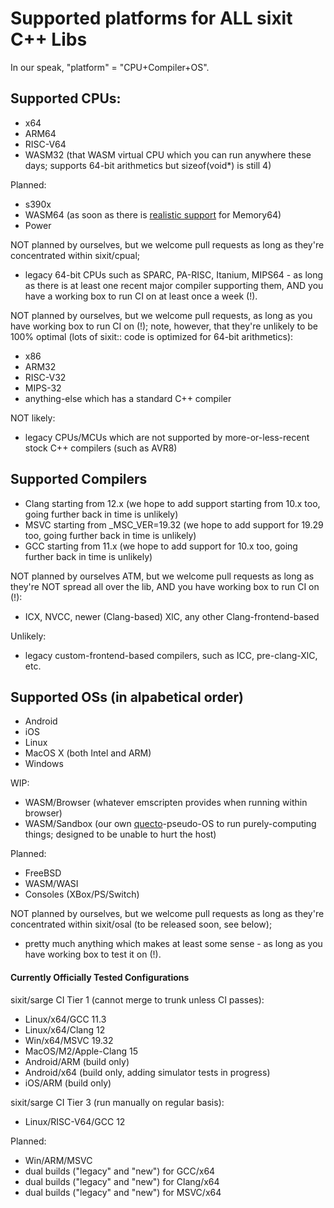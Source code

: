# Supported platforms for ALL sixit C++ Libs
In our speak, "platform" = "CPU+Compiler+OS". 

## Supported CPUs:
- x64
- ARM64
- RISC-V64
- WASM32 (that WASM virtual CPU which you can run anywhere these days; supports 64-bit arithmetics but sizeof(void*) is still 4)

Planned:
- s390x
- WASM64 (as soon as there is [realistic support](https://webassembly.org/features/) for Memory64)
- Power

NOT planned by ourselves, but we welcome pull requests as long as they're concentrated within sixit/cpual;
- legacy 64-bit CPUs such as SPARC, PA-RISC, Itanium, MIPS64 - as long as there is at least one recent major compiler supporting them, AND you have a working box to run CI on at least once a week (!).

NOT planned by ourselves, but we welcome pull requests, as long as you have working box to run CI on (!); note, however, that they're unlikely to be 100% optimal (lots of sixit:: code is optimized for 64-bit arithmetics):
- x86
- ARM32
- RISC-V32
- MIPS-32
- anything-else which has a standard C++ compiler

NOT likely:
- legacy CPUs/MCUs which are not supported by more-or-less-recent stock C++ compilers (such as AVR8)

## Supported Compilers
- Clang starting from 12.x (we hope to add support starting from 10.x too, going further back in time is unlikely)
- MSVC starting from _MSC_VER=19.32 (we hope to add support for 19.29 too, going further back in time is unlikely)
- GCC starting from 11.x (we hope to add support for 10.x too, going further back in time is unlikely)

NOT planned by ourselves ATM, but we welcome pull requests as long as they're NOT spread all over the lib, AND you have working box to run CI on (!):
- ICX, NVCC, newer (Clang-based) XlC, any other Clang-frontend-based

Unlikely:
- legacy custom-frontend-based compilers, such as ICC, pre-clang-XlC, etc.

## Supported OSs (in alpabetical order)
- Android
- iOS
- Linux
- MacOS X (both Intel and ARM)
- Windows

WIP:
- WASM/Browser (whatever emscripten provides when running within browser)
- WASM/Sandbox (our own [quecto](https://en.wikipedia.org/w/index.php?title=Quecto)-pseudo-OS to run purely-computing things; designed to be unable to hurt the host)

Planned:
- FreeBSD
- WASM/WASI
- Consoles (XBox/PS/Switch)

NOT planned by ourselves, but we welcome pull requests as long as they're concentrated within sixit/osal (to be released soon, see below);
- pretty much anything which makes at least some sense - as long as you have working box to test it on (!).

#### Currently Officially Tested Configurations
sixit/sarge CI Tier 1 (cannot merge to trunk unless CI passes):
- Linux/x64/GCC 11.3
- Linux/x64/Clang 12
- Win/x64/MSVC 19.32
- MacOS/M2/Apple-Clang 15
- Android/ARM (build only)
- Android/x64 (build only, adding simulator tests in progress)
- iOS/ARM (build only)

sixit/sarge CI Tier 3 (run manually on regular basis):
- Linux/RISC-V64/GCC 12

Planned:
- Win/ARM/MSVC
- dual builds ("legacy" and "new") for GCC/x64
- dual builds ("legacy" and "new") for Clang/x64
- dual builds ("legacy" and "new") for MSVC/x64
